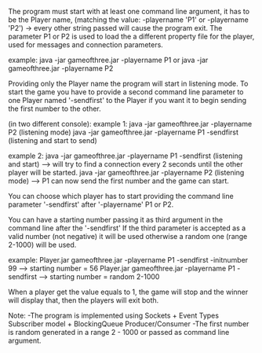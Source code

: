 
The program must start with at least one command line argument, 
it has to be the Player name, (matching the value: -playername 'P1' or -playername 'P2') -> every other string passed will cause the program exit.
The parameter P1 or P2 is used to load the a different property file for the player, used for messages and connection parameters.

example: 
java -jar gameofthree.jar -playername P1
or
java -jar gameofthree.jar -playername P2

Providing only the Player name the program will start in listening mode. 
To start the game you have to provide a second command line parameter to one Player named '-sendfirst'
to the Player if you want it to begin sending the first number to the other.

(in two different console):
example 1: 
java -jar gameofthree.jar -playername P2 (listening mode)
java -jar gameofthree.jar -playername P1 -sendfirst (listening and start to send)

example 2:
java -jar gameofthree.jar -playername P1 -sendfirst (listening and start) --> will try to find a connection every 2 seconds until the other player will be started.
java -jar gameofthree.jar -playername P2 (listening mode) --> P1 can now send the first number and the game can start.

You can choose which player has to start providing the command line parameter '-sendfirst' after '-playername' P1 or P2.

You can have a starting number passing it as third argument in the command line after the '-sendfirst'
If the third parameter is accepted as a valid number (not negative) it will be used otherwise a random one (range 2-1000) will be used.

example:
Player.jar gameofthree.jar -playername P1 -sendfirst -initnumber 99 --> starting number = 56
Player.jar gameofthree.jar -playername P1 -sendfirst --> starting number = random 2-1000

When a player get the value equals to 1, the game will stop and the winner will display that, then the players will exit both. 

Note:
-The program is implemented using Sockets + Event Types Subscriber model + BlockingQueue Producer/Consumer
-The first number is random generated in a range 2 - 1000 or passed as command line argument.